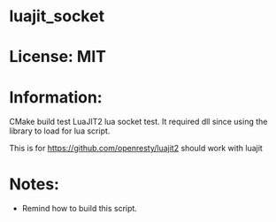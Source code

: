 # luajit_socket

# License: MIT

# Information:
  CMake build test LuaJIT2 lua socket test. It required dll since using the library to load for lua script.

  This is for https://github.com/openresty/luajit2 should work with luajit

# Notes:
 * Remind how to build this script.